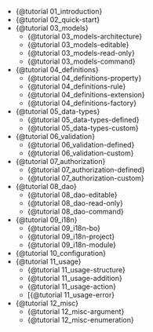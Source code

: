 * {@tutorial 01_introduction}
* {@tutorial 02_quick-start}
* {@tutorial 03_models}
  * {@tutorial 03_models-architecture}
  * {@tutorial 03_models-editable}
  * {@tutorial 03_models-read-only}
  * {@tutorial 03_models-command}
* {@tutorial 04_definitions}
  * {@tutorial 04_definitions-property}
  * {@tutorial 04_definitions-rule}
  * {@tutorial 04_definitions-extension}
  * {@tutorial 04_definitions-factory}
* {@tutorial 05_data-types}
  * {@tutorial 05_data-types-defined}
  * {@tutorial 05_data-types-custom}
* {@tutorial 06_validation}
  * {@tutorial 06_validation-defined}
  * {@tutorial 06_validation-custom}
* {@tutorial 07_authorization}
  * {@tutorial 07_authorization-defined}
  * {@tutorial 07_authorization-custom}
* {@tutorial 08_dao}
  * {@tutorial 08_dao-editable}
  * {@tutorial 08_dao-read-only}
  * {@tutorial 08_dao-command}
* {@tutorial 09_i18n}
  * {@tutorial 09_i18n-bo}
  * {@tutorial 09_i18n-project}
  * {@tutorial 09_i18n-module}
* {@tutorial 10_configuration}
* {@tutorial 11_usage}
  * {@tutorial 11_usage-structure}
  * {@tutorial 11_usage-addition}
  * {@tutorial 11_usage-action}
  * [{@tutorial 11_usage-error}
* {@tutorial 12_misc}
  * {@tutorial 12_misc-argument}
  * {@tutorial 12_misc-enumeration}
